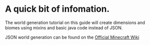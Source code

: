 # A quick bit of infomation.

The world generation tutorial on this guide will create dimensions and biomes using mixins and basic java code instead of JSON.

JSON world generation can be found on the [Official Minecraft Wiki](https://minecraft.fandom.com/wiki/Custom\_world\_generation)

